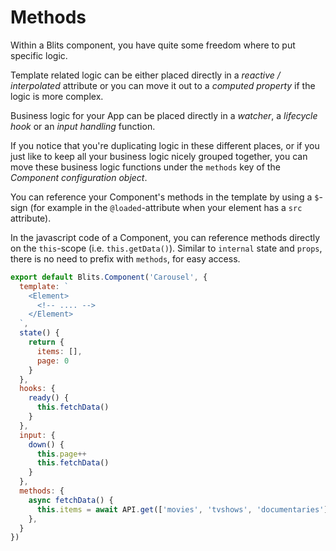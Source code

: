 # Methods

Within a Blits component, you have quite some freedom where to put specific logic.

Template related logic can be either placed directly in a _reactive / interpolated_ attribute or you can move it out to a _computed property_ if the logic is more complex.

Business logic for your App can be placed directly in a _watcher_, a _lifecycle hook_ or an _input handling_ function.

If you notice that you're duplicating logic in these different places, or if you just like to keep all your business logic nicely grouped together, you can move these business logic functions under the `methods` key of the _Component configuration object_.

You can reference your Component's methods in the template by using a `$`-sign (for example in the `@loaded`-attribute when your element has a `src` attribute).

In the javascript code of a Component, you can reference methods directly on the `this`-scope (i.e. `this.getData()`). Similar to `internal` state and `props`, there is no need to prefix with `methods`, for easy access.

```js
export default Blits.Component('Carousel', {
  template: `
    <Element>
      <!-- .... -->
    </Element>
  `,
  state() {
    return {
      items: [],
      page: 0
    }
  },
  hooks: {
    ready() {
      this.fetchData()
    }
  },
  input: {
    down() {
      this.page++
      this.fetchData()
    }
  },
  methods: {
    async fetchData() {
      this.items = await API.get(['movies', 'tvshows', 'documentaries'], this.page)
    },
  }
})
```
